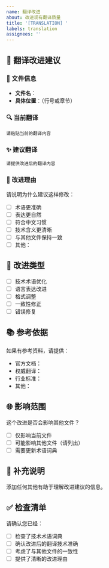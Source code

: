 ```yaml
---
name: 翻译改进
about: 改进现有翻译质量
title: '[TRANSLATION] '
labels: translation
assignees: ''
---
```


## 📝 翻译改进建议

### 📁 文件信息
- **文件名**：
- **具体位置**：（行号或章节）

### 🔍 当前翻译
```
请粘贴当前的翻译内容
```

### ✨ 建议翻译
```
请提供改进后的翻译内容
```

### 💭 改进理由
请说明为什么建议这样修改：
- [ ] 术语更准确
- [ ] 表达更自然
- [ ] 符合中文习惯
- [ ] 技术含义更清晰
- [ ] 与其他文件保持一致
- [ ] 其他：

## 🎯 改进类型
- [ ] 技术术语优化
- [ ] 语言表达改进
- [ ] 格式调整
- [ ] 一致性修正
- [ ] 错误修复

## 📚 参考依据
如果有参考资料，请提供：
- 官方文档：
- 权威翻译：
- 行业标准：
- 其他：

## 🌐 影响范围
这个改进是否会影响其他文件？
- [ ] 仅影响当前文件
- [ ] 可能影响其他文件（请列出）
- [ ] 需要更新术语词典

## 📝 补充说明
添加任何其他有助于理解改进建议的信息。

## ✅ 检查清单
请确认您已经：
- [ ] 检查了技术术语词典
- [ ] 确认改进后的翻译技术准确
- [ ] 考虑了与其他文件的一致性
- [ ] 提供了清晰的改进理由
